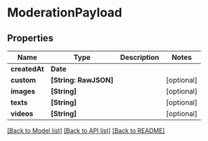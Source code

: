 # ModerationPayload

## Properties
Name | Type | Description | Notes
------------ | ------------- | ------------- | -------------
**createdAt** | **Date** |  | 
**custom** | **[String: RawJSON]** |  | [optional] 
**images** | **[String]** |  | [optional] 
**texts** | **[String]** |  | [optional] 
**videos** | **[String]** |  | [optional] 

[[Back to Model list]](../README.md#documentation-for-models) [[Back to API list]](../README.md#documentation-for-api-endpoints) [[Back to README]](../README.md)



